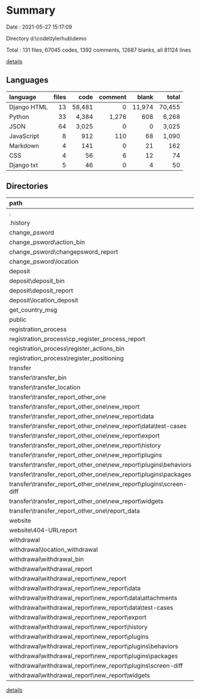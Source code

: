 # Summary

Date : 2021-05-27 15:17:09

Directory d:\code\tylerhub\demo

Total : 131 files,  67045 codes, 1392 comments, 12687 blanks, all 81124 lines

[details](details.md)

## Languages
| language | files | code | comment | blank | total |
| :--- | ---: | ---: | ---: | ---: | ---: |
| Django HTML | 13 | 58,481 | 0 | 11,974 | 70,455 |
| Python | 33 | 4,384 | 1,276 | 608 | 6,268 |
| JSON | 64 | 3,025 | 0 | 0 | 3,025 |
| JavaScript | 8 | 912 | 110 | 68 | 1,090 |
| Markdown | 4 | 141 | 0 | 21 | 162 |
| CSS | 4 | 56 | 6 | 12 | 74 |
| Django txt | 5 | 46 | 0 | 4 | 50 |

## Directories
| path | files | code | comment | blank | total |
| :--- | ---: | ---: | ---: | ---: | ---: |
| . | 131 | 67,045 | 1,392 | 12,687 | 81,124 |
| .history | 2 | 219 | 68 | 36 | 323 |
| change_psword | 7 | 12,380 | 79 | 2,708 | 15,167 |
| change_psword\action_bin | 2 | 81 | 8 | 18 | 107 |
| change_psword\changepsword_report | 2 | 12,068 | 0 | 2,660 | 14,728 |
| change_psword\location | 2 | 230 | 71 | 30 | 331 |
| deposit | 7 | 12,592 | 144 | 2,724 | 15,460 |
| deposit\deposit_bin | 2 | 82 | 8 | 18 | 108 |
| deposit\deposit_report | 2 | 12,076 | 0 | 2,660 | 14,736 |
| deposit\location_deposit | 2 | 432 | 136 | 46 | 614 |
| get_country_msg | 1 | 131 | 16 | 13 | 160 |
| public | 8 | 1,047 | 467 | 152 | 1,666 |
| registration_process | 12 | 19,003 | 215 | 4,123 | 23,341 |
| registration_process\cp_register_process_report | 3 | 18,117 | 0 | 3,990 | 22,107 |
| registration_process\register_actions_bin | 4 | 198 | 36 | 40 | 274 |
| registration_process\register_positioning | 4 | 555 | 179 | 72 | 806 |
| transfer | 50 | 3,392 | 226 | 167 | 3,785 |
| transfer\transfer_bin | 2 | 106 | 7 | 27 | 140 |
| transfer\transfer_location | 2 | 748 | 161 | 96 | 1,005 |
| transfer\transfer_report_other_one | 46 | 2,538 | 58 | 44 | 2,640 |
| transfer\transfer_report_other_one\new_report | 42 | 2,534 | 58 | 44 | 2,636 |
| transfer\transfer_report_other_one\new_report\data | 13 | 1,687 | 0 | 0 | 1,687 |
| transfer\transfer_report_other_one\new_report\data\test-cases | 8 | 1,366 | 0 | 0 | 1,366 |
| transfer\transfer_report_other_one\new_report\export | 3 | 32 | 0 | 3 | 35 |
| transfer\transfer_report_other_one\new_report\history | 5 | 104 | 0 | 0 | 104 |
| transfer\transfer_report_other_one\new_report\plugins | 4 | 476 | 0 | 40 | 516 |
| transfer\transfer_report_other_one\new_report\plugins\behaviors | 1 | 165 | 0 | 14 | 179 |
| transfer\transfer_report_other_one\new_report\plugins\packages | 1 | 92 | 0 | 13 | 105 |
| transfer\transfer_report_other_one\new_report\plugins\screen-diff | 2 | 219 | 0 | 13 | 232 |
| transfer\transfer_report_other_one\new_report\widgets | 14 | 204 | 0 | 0 | 204 |
| transfer\transfer_report_other_one\report_data | 4 | 4 | 0 | 0 | 4 |
| website | 2 | 10,154 | 2 | 1,340 | 11,496 |
| website\404-URLreport | 1 | 10,119 | 0 | 1,330 | 11,449 |
| withdrawal | 42 | 8,127 | 175 | 1,424 | 9,726 |
| withdrawal\location_withdrawal | 1 | 462 | 112 | 41 | 615 |
| withdrawal\withdrawal_bin | 1 | 63 | 5 | 9 | 77 |
| withdrawal\withdrawal_report | 40 | 7,602 | 58 | 1,374 | 9,034 |
| withdrawal\withdrawal_report\new_report | 39 | 1,567 | 58 | 44 | 1,669 |
| withdrawal\withdrawal_report\new_report\data | 10 | 818 | 0 | 0 | 818 |
| withdrawal\withdrawal_report\new_report\data\attachments | 1 | 2 | 0 | 0 | 2 |
| withdrawal\withdrawal_report\new_report\data\test-cases | 4 | 621 | 0 | 0 | 621 |
| withdrawal\withdrawal_report\new_report\export | 3 | 32 | 0 | 3 | 35 |
| withdrawal\withdrawal_report\new_report\history | 5 | 66 | 0 | 0 | 66 |
| withdrawal\withdrawal_report\new_report\plugins | 4 | 476 | 0 | 40 | 516 |
| withdrawal\withdrawal_report\new_report\plugins\behaviors | 1 | 165 | 0 | 14 | 179 |
| withdrawal\withdrawal_report\new_report\plugins\packages | 1 | 92 | 0 | 13 | 105 |
| withdrawal\withdrawal_report\new_report\plugins\screen-diff | 2 | 219 | 0 | 13 | 232 |
| withdrawal\withdrawal_report\new_report\widgets | 14 | 144 | 0 | 0 | 144 |

[details](details.md)